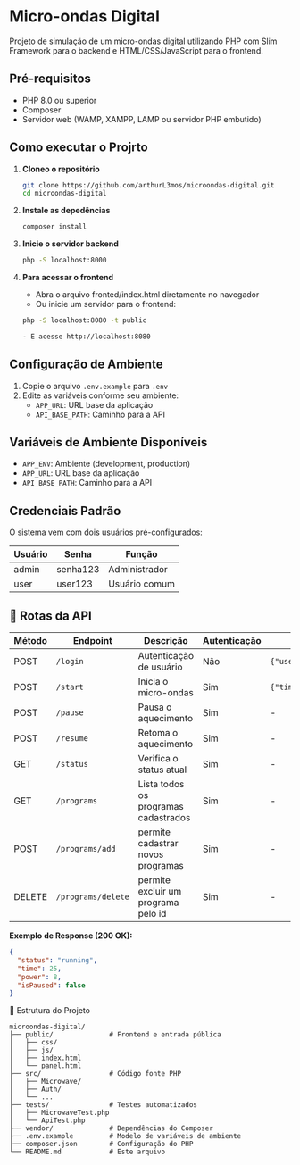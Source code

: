 # Micro-ondas Digital

Projeto de simulação de um micro-ondas digital utilizando PHP com Slim Framework para o backend e HTML/CSS/JavaScript para o frontend.

## Pré-requisitos

- PHP 8.0 ou superior
- Composer
- Servidor web (WAMP, XAMPP, LAMP ou servidor PHP embutido)

## Como executar o Projrto

1. **Cloneo o repositório**
    ```bash
    git clone https://github.com/arthurL3mos/microondas-digital.git
    cd microondas-digital

2. **Instale as depedências**
    ```bash
    composer install

3. **Inicie o servidor backend**
    ```bash
    php -S localhost:8000 

4. **Para acessar o frontend**

    - Abra o arquivo fronted/index.html diretamente no navegador
    - Ou inicie um servidor para o frontend:
    ```bash
    php -S localhost:8080 -t public

    - E acesse http://localhost:8080

## Configuração de Ambiente
1. Copie o arquivo `.env.example` para `.env`
2. Edite as variáveis conforme seu ambiente:
   - `APP_URL`: URL base da aplicação
   - `API_BASE_PATH`: Caminho para a API

## Variáveis de Ambiente Disponíveis

- `APP_ENV`: Ambiente (development, production)
- `APP_URL`: URL base da aplicação
- `API_BASE_PATH`: Caminho para a API

## Credenciais Padrão

O sistema vem com dois usuários pré-configurados:

| Usuário | Senha    | Função           |
|---------|----------|------------------|
| admin   | senha123 | Administrador    |
| user    | user123  | Usuário comum    |


## 🔄 Rotas da API

| Método | Endpoint         | Descrição                             | Autenticação | Body Request Example              |
|--------|------------------|--------------------------------       |--------------|-----------------------------------|
| POST   | `/login`         | Autenticação de usuário               | Não          | `{"username":"admin","password":"senha123"}` |
| POST   | `/start`         | Inicia o micro-ondas                  | Sim          | `{"time": 30, "power": 8}`        |
| POST   | `/pause`         | Pausa o aquecimento                   | Sim          | -                                  |
| POST   | `/resume`        | Retoma o aquecimento                  | Sim          | -                                  |
| GET    | `/status`        | Verifica o status atual               | Sim          | -                                  |
| GET    | `/programs`      | Lista todos os programas cadastrados  | Sim          | -                                  |
| POST   | `/programs/add`  | permite cadastrar novos programas     | Sim          | -                                  |
| DELETE | `/programs/delete`| permite excluir um programa pelo id  | Sim          | -                                  |

**Exemplo de Response (200 OK):**
```json
{
  "status": "running",
  "time": 25,
  "power": 8,
  "isPaused": false
}
```

🧩 Estrutura do Projeto
```text
microondas-digital/
├── public/              # Frontend e entrada pública
│   ├── css/
│   ├── js/
│   ├── index.html
│   └── panel.html
├── src/                 # Código fonte PHP
│   ├── Microwave/
│   ├── Auth/
│   └── ...
├── tests/               # Testes automatizados
│   ├── MicrowaveTest.php
│   └── ApiTest.php
├── vendor/              # Dependências do Composer
├── .env.example         # Modelo de variáveis de ambiente
├── composer.json        # Configuração do PHP
└── README.md            # Este arquivo
```